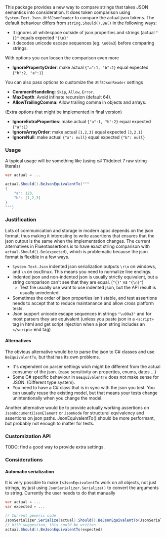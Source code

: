 This package provides a new way to compare strings that takes JSON semantics into consideration. It does token comparison using `System.Text.Json.Utf8JsonReader` to compare the actual json tokens. The default behaviour differs from `string.Should().Be()` in the following ways:

* It ignores all whitespace outside of json properties and strings (actual `"{}"` equals expected `"{\n}"`
* It decodes unicode escape sequences (eg. `\u00a3`) before comparing strings.

With options you can loosen the comparison even more

* **IgnorePropertyOrder**: make actual `{"a":1, "b":2}` equal expected `{"b":2, "a":1}`

You can also pass options to customize the `Utf8JsonReader` settings
* **CommentHandeling**: `Skip`, `Allow`, `Error`.
* **MaxDepth**: Avoid infinate recursion (default 64).
* **AllowTrailingComma**: Allow trailing comma in objects and arrays.

(Extra options that might be implemented in final version)
* **IgnoreExtraProperties**: make actual `{"a":1, "b":2}` equal expected `{"a":1}`
* **IgnoreArrayOrder**: make actual `[1,2,3]` equal expected `[3,2,1]`
* **IgnoreNull**: make actual `{"a": null}` equal expected `{"b": null}`

### Usage
A typical usage will be something like (using c# 11/dotnet 7 raw string literals)
```c#
var actual = ...

actual.Should().BeJsonEquivalentTo("""
{
    "a": 123,
    "b": [1,2,3]
}
""")
```

### Justification

Lots of communication and storage in modern apps depends on the json format, thus making it interesting to write assertions that ensures that the json output is the same when the implementation changes. The current alternatives in Fluentassertions is to have exact string comparison with `actual.Should().Be(expected)`, which is problematic because the json format is flexible in a few ways.

* `System.Text.Json` indented json serialization outputs `\r\n` on windows, and `\n` on osx/linux. This means you need to normalize line endings.
* Indented json and non-indented json is usually strictly equivalent, but a string comparison can't see that they are equal. (`"{}"` vs `"{\n}"`)
   * Test file usually use want to use indented json, but the API result is usually unindented.
* Sometimes the order of json properties isn't stable, and test assertions needs to accept that to reduce maintanance and allow cross platform tests.
* Json support unicode escape sequences in strings `"\u00a3"` and for most parsers they are equivalent (unless you paste json in a `<script>` tag in html and get script injection when a json string includes an `</script>` end tag)


#### Alternatives
The obvious alternative would be to parse the json to C# classes and use `BeEquivalentTo`, but that has its own problems.

* It's dependent on parser settings wich might be different from the actual consumer of the json. (case sensitivity on properties, enums, dates ...)
* Some C# specific behaviour in `BeEquivalentTo` does not make sense for JSON. (Different type system).
* You need to have a C# class that is in sync with the json you test. You can usually reuse the existing model, but that means your tests change unintentionally when you change the model.


Another alternative would be to provide actually working assertions on `JsonDocument`/`JsonElement` or `JsonNode` for structural eqvivalency and assertions on json paths. JsonEquivalentTo() should be more performant, but probably not enough to matter for tests.


### Customization API
TODO: find a good way to provide extra settings.




### Considerations

#### Automatic serialization
It is very possible to make `IsJsonEquivalentTo` work on all objects, not just strings, by just using `JsonSerializer.Serialize()` to convert the arguments to string. Currently the user needs to do that manually

```c#
var actual = ...
var expected = ...

// Current generic code
JsonSerializer.Serialize(actual).Should().BeJsonEquivalentTo(JsonSerializer.Serialize(expected));
// With suggestion, this could be written
actual.Should().BeJsonEquivalentTo(expected)


```




